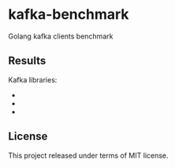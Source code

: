 # kafka-benchmark

Golang kafka clients benchmark

## Results

Kafka libraries:

*
*
*

## License

This project released under terms of MIT license.
